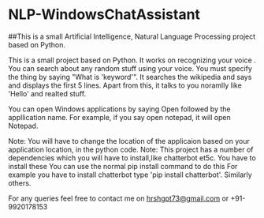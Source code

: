# NLP-WindowsChatAssistant
##This is a small Artificial Intelligence, Natural Language Processing project based on Python.

This is a small project based on Python. It works on recognizing your voice . You can search about any random stuff using 
your voice. You must specify the thing by saying "What is 'keyword'". It searches the wikipedia and says and displays the 
first 5 lines. Apart from this, it talks to you noramlly like 'Hello' and realted stuff.

You can open Windows applications by saying Open followed by the appllication name. For example, if you say open notepad, 
it will open Notepad. 

Note: You will have to change the location of the applicaion based on your application location, in the python code.
Note: This project has a number of dependencies which you will have to install,like chatterbot et5c. You have to install these
You can use the normal pip install command to do this
For example you have to install chatterbot type 'pip install chatterbot'. Similarly others.

For any queries feel free to contact me on
hrshgpt73@gmail.com or +91-9920178153




